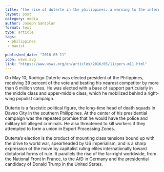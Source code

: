 ```yaml
---
title: "the rise of duterte in the philippines: a warning to the international working class."
layout: post
category: media
author: Joseph Santolan
format: text
type: article
tags: 
 - philippines
 - maoist

published_date: "2016-05-11"
icon: wsws.svg
link: "https://www.wsws.org/en/articles/2016/05/11/pers-m11.html"
---
```


On May 10, Rodrigo Duterte was elected president of the Philippines, receiving
39 percent of the vote and besting his nearest competitor by more than 6
million votes. He was elected with a base of support particularly in the middle
class and upper-middle class, which he mobilized behind a right-wing populist
campaign.

Duterte is a fascistic political figure, the long-time head of death squads in
Davao City in the southern Philippines. At the center of his presidential
campaign was the repeated promise that he would have the police and military
kill alleged criminals. He also threatened to kill workers if they attempted to
form a union in Export Processing Zones.

Duterte’s election is the product of mounting class tensions bound up with the
drive to world war, spearheaded by US imperialism, and is a sharp expression of
the move by capitalist ruling elites internationally toward dictatorial forms
of rule. It parallels the rise of the far-right worldwide, from the National
Front in France, to the AfD in Germany and the presidential candidacy of Donald
Trump in the United States.
